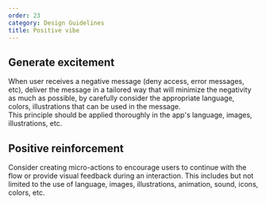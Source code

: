 ```yaml
---
order: 23
category: Design Guidelines
title: Positive vibe
---
```


## Generate excitement
When user receives a negative message (deny access, error messages, etc), deliver the message in a tailored way that will minimize the negativity as much as possible, by carefully consider the appropriate language, colors, illustrations that can be used in the message. 
</br>
This principle should be applied thoroughly in the app's language, images, illustrations, etc.

## Positive reinforcement
Consider creating micro-actions to encourage users to continue with the flow or provide visual feedback during an interaction. This includes but not limited to the use of language, images, illustrations, animation, sound, icons, colors, etc.
